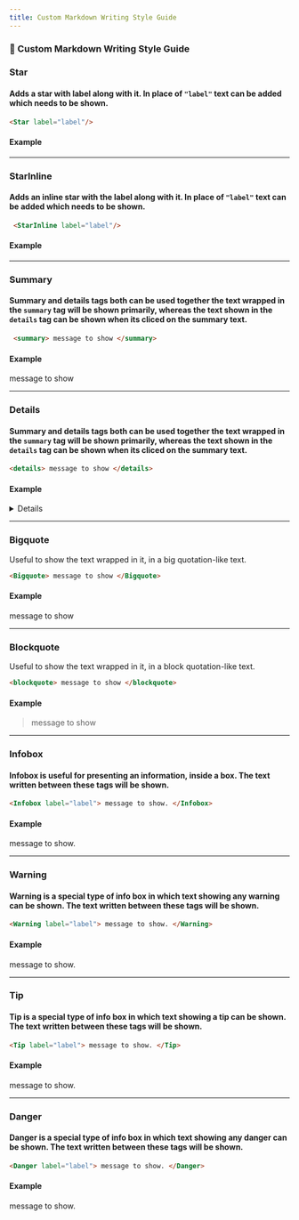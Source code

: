 ```yaml
---
title: Custom Markdown Writing Style Guide
---
```



### 🚀 Custom Markdown Writing Style Guide

### **Star**

#### Adds a star with label along with it. In place of `"label"` text can be added which needs to be shown.

```markdown
<Star label="label"/>
```

#### Example

<Star label="label"/>

---

### **StarInline**

#### Adds an inline star with the label along with it. In place of `"label"` text can be added which needs to be shown.

```markdown
 <StarInline label="label"/>
```

#### Example

<StarInline label="label"/>

---

### **Summary**

#### Summary and details tags both can be used together the text wrapped in the `summary` tag will be shown primarily, whereas the text shown in the `details` tag can be shown when its cliced on the summary text.

```markdown
 <summary> message to show </summary>
```

#### Example

<summary> message to show </summary>

---

### **Details**

#### Summary and details tags both can be used together the text wrapped in the `summary` tag will be shown primarily, whereas the text shown in the `details` tag can be shown when its cliced on the summary text.

```markdown
<details> message to show </details>
```

#### Example

<details> message to show </details>

---

### **Bigquote**

Useful to show the text wrapped in it, in a big quotation-like text.

```markdown
<Bigquote> message to show </Bigquote>
```

#### Example

<Bigquote> message to show </Bigquote>

---

### **Blockquote**

Useful to show the text wrapped in it, in a block quotation-like text.

```markdown
<blockquote> message to show </blockquote>
```

#### Example

<blockquote> message to show </blockquote>

---

### **Infobox**

#### Infobox is useful for presenting an information, inside a box. The text written between these tags will be shown.

```markdown
<Infobox label="label"> message to show. </Infobox>
```

#### Example

<Infobox label="label"> message to show. </Infobox>

---

### **Warning**

#### Warning is a special type of info box in which text showing any warning can be shown. The text written between these tags will be shown.

```markdown
<Warning label="label"> message to show. </Warning>
```

#### Example

<Warning label="label"> message to show. </Warning>

---

### **Tip**

#### Tip is a special type of info box in which text showing a tip can be shown. The text written between these tags will be shown.

```markdown
<Tip label="label"> message to show. </Tip>
```

#### Example

<Tip label="label"> message to show. </Tip>

---

### **Danger**

#### Danger is a special type of info box in which text showing any danger can be shown. The text written between these tags will be shown.

```markdown
<Danger label="label"> message to show. </Danger>
```

#### Example

<Danger label="label"> message to show. </Danger>
